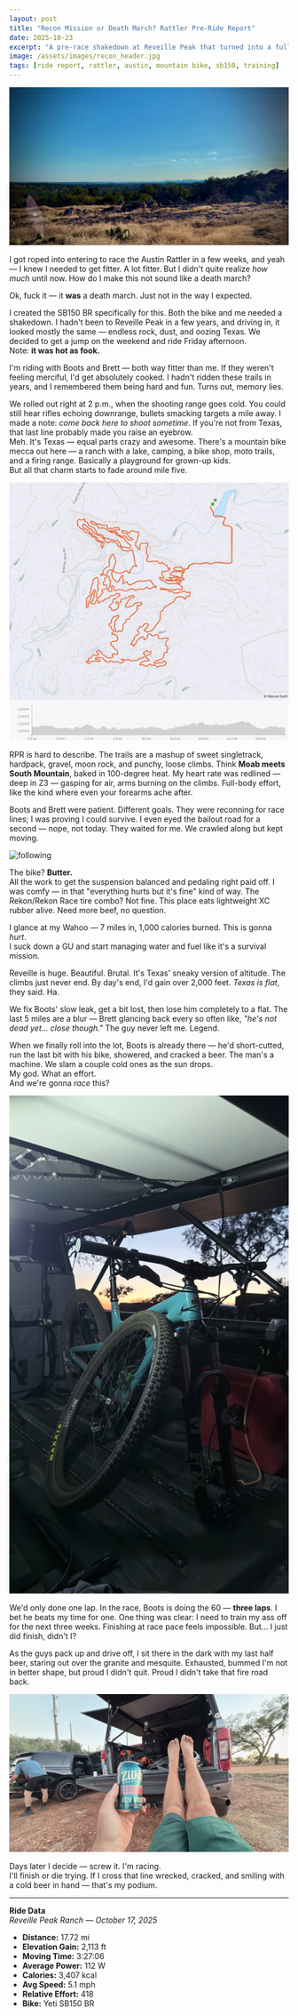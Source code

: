 ```yaml
---
layout: post  
title: "Recon Mission or Death March? Rattler Pre-Ride Report"  
date: 2025-10-23  
excerpt: "A pre-race shakedown at Reveille Peak that turned into a full-blown survival story. Heat, rock, dust, and pain"
image: /assets/images/recon_header.jpg  
tags: [ride report, rattler, austin, mountain bike, sb150, training]  
---
```


![panorama](/assets/images/recon_header.jpg)

I got roped into entering to race the Austin Rattler in a few weeks, and yeah — I knew I needed to get fitter. A lot fitter. But I didn't quite realize *how much* until now. How do I make this not sound like a death march?  

Ok, fuck it — it **was** a death march. Just not in the way I expected.

I created the SB150 BR specifically for this. Both the bike and me needed a shakedown. I hadn't been to Reveille Peak in a few years, and driving in, it looked mostly the same — endless rock, dust, and oozing Texas. We decided to get a jump on the weekend and ride Friday afternoon.  
Note: **it was hot as fook.**

I'm riding with Boots and Brett — both way fitter than me. If they weren't feeling merciful, I'd get absolutely cooked. I hadn't ridden these trails in years, and I remembered them being hard and fun. Turns out, memory lies.

We rolled out right at 2 p.m., when the shooting range goes cold. You could still hear rifles echoing downrange, bullets smacking targets a mile away. I made a note: *come back here to shoot sometime*. If you're not from Texas, that last line probably made you raise an eyebrow.  
Meh. It's Texas — equal parts crazy and awesome. There's a mountain bike mecca out here — a ranch with a lake, camping, a bike shop, moto trails, and a firing range. Basically a playground for grown-up kids.  
But all that charm starts to fade around mile five.

![map](/assets/images/recon_map.jpg)

RPR is hard to describe. The trails are a mashup of sweet singletrack, hardpack, gravel, moon rock, and punchy, loose climbs. Think **Moab meets South Mountain**, baked in 100-degree heat. My heart rate was redlined — deep in Z3 — gasping for air, arms burning on the climbs. Full-body effort, like the kind where even your forearms ache after.  

Boots and Brett were patient. Different goals. They were reconning for race lines; I was proving I could survive. I even eyed the bailout road for a second — nope, not today. They waited for me. We crawled along but kept moving.  

![following](/assets/images/recon_follow.jpg)

The bike? **Butter.**  
All the work to get the suspension balanced and pedaling right paid off. I was comfy — in that "everything hurts but it's fine" kind of way. The Rekon/Rekon Race tire combo? Not fine. This place eats lightweight XC rubber alive. Need more beef, no question.

I glance at my Wahoo — 7 miles in, 1,000 calories burned. This is gonna *hurt*.  
I suck down a GU and start managing water and fuel like it's a survival mission.

Reveille is huge. Beautiful. Brutal. It's Texas' sneaky version of altitude. The climbs just never end. By day's end, I'd gain over 2,000 feet. *Texas is flat*, they said. Ha.

We fix Boots' slow leak, get a bit lost, then lose him completely to a flat. The last 5 miles are a blur — Brett glancing back every so often like, *"he's not dead yet… close though."* The guy never left me. Legend.

When we finally roll into the lot, Boots is already there — he'd short-cutted, run the last bit with his bike, showered, and cracked a beer. The man's a machine. We slam a couple cold ones as the sun drops.  
My god. What an effort.  
And we're gonna *race* this?

![bike](/assets/images/recon_bike.jpg)

We'd only done one lap. In the race, Boots is doing the 60 — **three laps**. I bet he beats my time for one. One thing was clear: I need to train my ass off for the next three weeks. Finishing at race pace feels impossible. But… I just did finish, didn't I?

As the guys pack up and drive off, I sit there in the dark with my last half beer, staring out over the granite and mesquite. Exhausted, bummed I'm not in better shape, but proud I didn't quit. Proud I didn't take that fire road back.

![beer](/assets/images/recon_beer.jpg)

Days later I decide — screw it. I'm racing.  
I'll finish or die trying. If I cross that line wrecked, cracked, and smiling with a cold beer in hand — that's my podium.  

---

**Ride Data**  
*Reveille Peak Ranch — October 17, 2025*  
- **Distance:** 17.72 mi  
- **Elevation Gain:** 2,113 ft  
- **Moving Time:** 3:27:06  
- **Average Power:** 112 W  
- **Calories:** 3,407 kcal  
- **Avg Speed:** 5.1 mph  
- **Relative Effort:** 418  
- **Bike:** Yeti SB150 BR  